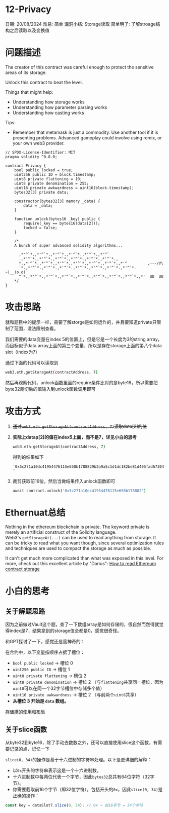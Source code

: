 # 12-Privacy

日期: 20/08/2024
难易: 简单
漏洞小结: Storage读取
简单明了: 了解stroage结构之后读取以及变换值

# 问题描述

The creator of this contract was careful enough to protect the sensitive areas of its storage.

Unlock this contract to beat the level.

Things that might help:

- Understanding how storage works
- Understanding how parameter parsing works
- Understanding how casting works

Tips:

- Remember that metamask is just a commodity. Use another tool if it is presenting problems. Advanced gameplay could involve using remix, or your own web3 provider.

```solidity
// SPDX-License-Identifier: MIT
pragma solidity ^0.8.0;

contract Privacy {
    bool public locked = true;
    uint256 public ID = block.timestamp;
    uint8 private flattening = 10;
    uint8 private denomination = 255;
    uint16 private awkwardness = uint16(block.timestamp);
    bytes32[3] private data;

    constructor(bytes32[3] memory _data) {
        data = _data;
    }

    function unlock(bytes16 _key) public {
        require(_key == bytes16(data[2]));
        locked = false;
    }

    /*
    A bunch of super advanced solidity algorithms...

      ,*'^`*.,*'^`*.,*'^`*.,*'^`*.,*'^`*.,*'^`
      .,*'^`*.,*'^`*.,*'^`*.,*'^`*.,*'^`*.,*'^`*.,
      *.,*'^`*.,*'^`*.,*'^`*.,*'^`*.,*'^`*.,*'^`*.,*'^         ,---/V\
      `*.,*'^`*.,*'^`*.,*'^`*.,*'^`*.,*'^`*.,*'^`*.,*'^`*.    ~|__(o.o)
      ^`*.,*'^`*.,*'^`*.,*'^`*.,*'^`*.,*'^`*.,*'^`*.,*'^`*.,*'  UU  UU
    */
}
```

# 攻击思路

就和题目中的提示一样，需要了解storge是如何运作的，并且要知道private只限制了范围，没法限制查看。

我们需要的data变量在index 5的位置上，但是它是一个长度为3的string array，而目标似乎data array上面的第三个变量，所以是存在storage上面的第八个data slot（index为7）

通过下面的代码可以读取到

```bash
web3.eth.getStorageAt(contractAddress, 7)
```

然后再观察代码，unlock函数里面的require条件比对的是byte16，所以需要把byte32裁切后的值输入到unlock函数调用即可

# 攻击方式

1. ~~通过`web3.eth.getStorageAt(contractAddress, 7)`读取data[2]的值~~
2. **实际上datap[2]的值在index5上面，而不是7，详见小白的思考**
    
    ```bash
    web3.eth.getStorageAt(contractAddress, 7)
    ```
    
    得到的结果如下
    
    `'0x5c271a10dc41954476115e650b1788829b2a9a5c1d1dc182be81d405fad67304’`
    
3. 裁剪获取前16位，然后当做结果传入unlock函数即可
    
    ```bash
    await contract.unlock('0x5c271a10dc41954476115e650b178882')
    ```
    

# Ethernuat总结

Nothing in the ethereum blockchain is private. The keyword private is merely an artificial construct of the Solidity language. Web3's `getStorageAt(...)` can be used to read anything from storage. It can be tricky to read what you want though, since several optimization rules and techniques are used to compact the storage as much as possible.

It can't get much more complicated than what was exposed in this level. For more, check out this excellent article by "Darius": [How to read Ethereum contract storage](https://medium.com/aigang-network/how-to-read-ethereum-contract-storage-44252c8af925)

# 小白的思考

## 关于解题思路

因为之前做过Vault这个题，查了一下数组array是如何存储的，很自然而然得就觉得index是7，结果拿到的storage值全都是0，感觉很奇怪。

和GPT探讨了一下，感觉还是蛮神奇的：

在合约中，以下变量按顺序占据了槽位：

- `bool public locked` -> 槽位 0
- `uint256 public ID` -> 槽位 1
- `uint8 private flattening` -> 槽位 2
- `uint8 private denomination` -> 槽位 2 （与`flattening`共享同一槽位，因为`uint8`可以在同一个32字节槽位中存储多个值）
- `uint16 private awkwardness` -> 槽位 2 （与前两个`uint8`共享）
- **从槽位 3 开始是 `data` 数组。**

[存储槽的使用和布局](https://www.notion.so/7fd43fb819274277a7d558858ac7a22b?pvs=21)

## 关于slice函数

从byte32到byte16，除了手动去数数之外，还可以直接使用slice这个函数，有需要记录的点，记忆一下

`slice(0, 34)`的操作是基于十六进制的字符串处理。以下是更详细的解释：

- 以`0x`开头的字符串表示这是一个十六进制数。
- 十六进制数中每两位代表一个字节，因此`bytes32`总共有64位字符（32字节）。
- 你需要截取前16个字节（即32位字符）。包括开头的`0x`，因此`slice(0, 34)`是正确的操作：

```jsx
const key = dataSlot7.slice(0, 34); // 0x + 前16字节 = 34个字符
```